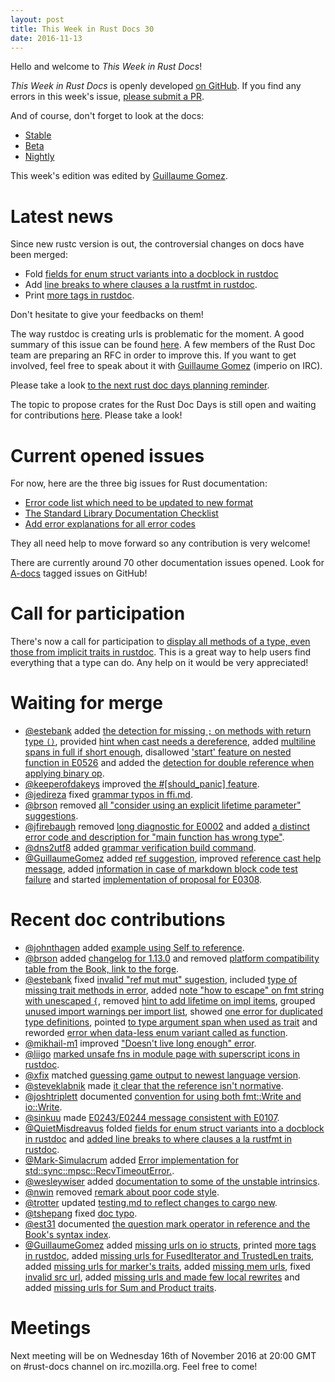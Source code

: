 ```yaml
---
layout: post
title: This Week in Rust Docs 30
date: 2016-11-13
---
```


Hello and welcome to *This Week in Rust Docs*!

*This Week in Rust Docs* is openly developed [on GitHub](https://github.com/GuillaumeGomez/this-week-in-rust-docs).
If you find any errors in this week's issue, [please submit a PR](https://github.com/GuillaumeGomez/this-week-in-rust-docs/pulls).

And of course, don't forget to look at the docs:

* [Stable](https://doc.rust-lang.org/)
* [Beta](http://doc.rust-lang.org/beta/)
* [Nightly](http://doc.rust-lang.org/nightly/)

This week's edition was edited by [Guillaume Gomez](https://github.com/GuillaumeGomez).

# Latest news

Since new rustc version is out, the controversial changes on docs have been merged:

 * Fold [fields for enum struct variants into a docblock in rustdoc](https://github.com/rust-lang/rust/pull/37728)
 * Add [line breaks to where clauses a la rustfmt in rustdoc](https://github.com/rust-lang/rust/pull/37190).
 * Print [more tags in rustdoc](https://github.com/rust-lang/rust/pull/37134).

Don't hesitate to give your feedbacks on them!


The way rustdoc is creating urls is problematic for the moment. A good summary of this issue can be found [here](https://github.com/rust-lang/rust/issues/36417). A few members of the Rust Doc team are preparing an RFC in order to improve this. If you want to get involved, feel free to speak about it with [Guillaume Gomez](https://github.com/GuillaumeGomez) (imperio on IRC).

Please take a look [to the next rust doc days planning reminder](https://users.rust-lang.org/t/reminder-planning-the-next-rust-doc-days/6901).

The topic to propose crates for the Rust Doc Days is still open and waiting for contributions [here](https://users.rust-lang.org/t/call-for-proposals-for-next-rust-doc-days-crates/6685). Please take a look!

# Current opened issues

For now, here are the three big issues for Rust documentation:

* [Error code list which need to be updated to new format](https://github.com/rust-lang/rust/issues/35233)
* [The Standard Library Documentation Checklist](https://github.com/rust-lang/rust/issues/29329)
* [Add error explanations for all error codes](https://github.com/rust-lang/rust/issues/32777)

They all need help to move forward so any contribution is very welcome!

There are currently around 70 other documentation issues opened. Look for [A-docs](https://github.com/rust-lang/rust/issues?q=is%3Aopen+is%3Aissue+label%3AA-docs) tagged issues on GitHub!

# Call for participation

There's now a call for participation to [display all methods of a type, even those from implicit traits in rustdoc](https://github.com/rust-lang/rust/issues/33772). This is a great way to help users find everything that a type can do. Any help on it would be very appreciated!

# Waiting for merge

* [@estebank](https://github.com/estebank) added [the detection for missing `;` on methods with return type `()`](https://github.com/rust-lang/rust/pull/36409), provided [hint when cast needs a dereference](https://github.com/rust-lang/rust/pull/37442), added [multiline spans in full if short enough](https://github.com/rust-lang/rust/pull/37369), disallowed ['start' feature on nested function in E0526](https://github.com/rust-lang/rust/pull/37548) and added the [detection for double reference when applying binary op](https://github.com/rust-lang/rust/pull/34420).
* [@keeperofdakeys](https://github.com/keeperofdakeys) improved [the #[should_panic] feature](https://github.com/rust-lang/rust/pull/37749).
* [@jedireza](https://github.com/jedireza) fixed [grammar typos in ffi.md](https://github.com/rust-lang/rust/pull/37743).
* [@brson](https://github.com/brson) removed [all "consider using an explicit lifetime parameter" suggestions](https://github.com/rust-lang/rust/pull/37057).
* [@jfirebaugh](https://github.com/jfirebaugh) removed [long diagnostic for E0002](https://github.com/rust-lang/rust/pull/37058) and added [a distinct error code and description for "main function has wrong type"](https://github.com/rust-lang/rust/pull/37242).
* [@dns2utf8](https://github.com/dns2utf8) added [grammar verification build command](https://github.com/rust-lang/rust/pull/37607).
* [@GuillaumeGomez](https://github.com/GuillaumeGomez) added [ref suggestion](https://github.com/rust-lang/rust/pull/37658), improved [reference cast help message](https://github.com/rust-lang/rust/pull/37375), added [information in case of markdown block code test failure](https://github.com/rust-lang/rust/pull/36320) and started [implementation of proposal for E0308](https://github.com/rust-lang/rust/pull/37388).

# Recent doc contributions

* [@johnthagen](https://github.com/johnthagen) added [example using Self to reference](https://github.com/rust-lang/rust/pull/37386).
* [@brson](https://github.com/brson) added [changelog for 1.13.0](https://github.com/rust-lang/rust/pull/37600) and removed [platform compatibility table from the Book, link to the forge](https://github.com/rust-lang/rust/pull/37601).
* [@estebank](https://github.com/estebank) fixed [invalid "ref mut mut" sugestion](https://github.com/rust-lang/rust/pull/37531), included [type of missing trait methods in error](https://github.com/rust-lang/rust/pull/37370), added [note "how to escape" on fmt string with unescaped `{`](https://github.com/rust-lang/rust/pull/37695), removed [hint to add lifetime on impl items](https://github.com/rust-lang/rust/pull/37481), grouped [unused import warnings per import list](https://github.com/rust-lang/rust/pull/37456), showed [one error for duplicated type definitions](https://github.com/rust-lang/rust/pull/37447), pointed [to type argument span when used as trait](https://github.com/rust-lang/rust/pull/37428) and reworded [error when data-less enum variant called as function](https://github.com/rust-lang/rust/pull/36520).
* [@mikhail-m1](https://github.com/mikhail-m1) improved ["Doesn't live long enough" error](https://github.com/rust-lang/rust/pull/37554).
* [@liigo](https://github.com/liigo) [marked unsafe fns in module page with superscript icons in rustdoc](https://github.com/rust-lang/rust/pull/37250).
* [@xfix](https://github.com/xfix) matched [guessing game output to newest language version](https://github.com/rust-lang/rust/pull/37483).
* [@steveklabnik](https://github.com/steveklabnik) made [it clear that the reference isn't normative](https://github.com/rust-lang/rust/pull/35102).
* [@joshtriplett](https://github.com/joshtriplett) documented [convention for using both fmt::Write and io::Write](https://github.com/rust-lang/rust/pull/37472).
* [@sinkuu](https://github.com/sinkuu) made [E0243/E0244 message consistent with E0107](https://github.com/rust-lang/rust/pull/36615).
* [@QuietMisdreavus](https://github.com/QuietMisdreavus) folded [fields for enum struct variants into a docblock in rustdoc](https://github.com/rust-lang/rust/pull/37728) and [added line breaks to where clauses a la rustfmt in rustdoc](https://github.com/rust-lang/rust/pull/37190).
* [@Mark-Simulacrum](https://github.com/Mark-Simulacrum) added [Error implementation for std::sync::mpsc::RecvTimeoutError.](https://github.com/rust-lang/rust/pull/37527).
* [@wesleywiser](https://github.com/wesleywiser) added [documentation to some of the unstable intrinsics](https://github.com/rust-lang/rust/pull/37662).
* [@nwin](https://github.com/nwin) removed [remark about poor code style](https://github.com/rust-lang/rust/pull/37503).
* [@trotter](https://github.com/trotter) updated [testing.md to reflect changes to cargo new](https://github.com/rust-lang/rust/pull/37368).
* [@tshepang](https://github.com/tshepang) fixed [doc typo](https://github.com/rust-lang/rust/pull/37680).
* [@est31](https://github.com/est31) documented [the question mark operator in reference and the Book's syntax index](https://github.com/rust-lang/rust/pull/37664).
* [@GuillaumeGomez](https://github.com/GuillaumeGomez) added [missing urls on io structs](https://github.com/rust-lang/rust/pull/37588), printed [more tags in rustdoc](https://github.com/rust-lang/rust/pull/37134), added [missing urls for FusedIterator and TrustedLen traits](https://github.com/rust-lang/rust/pull/37669), added [missing urls for marker's traits](https://github.com/rust-lang/rust/pull/37698), added [missing mem urls](https://github.com/rust-lang/rust/pull/37716), fixed [invalid src url](https://github.com/rust-lang/rust/pull/37727), added [missing urls and made few local rewrites](https://github.com/rust-lang/rust/pull/37627) and added [missing urls for Sum and Product traits](https://github.com/rust-lang/rust/pull/37650).

# Meetings

Next meeting will be on Wednesday 16th of November 2016 at 20:00 GMT on #rust-docs channel on irc.mozilla.org. Feel free to come!
